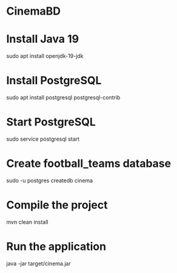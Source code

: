 # CinemaBD
# Install Java 19
sudo apt install openjdk-19-jdk

# Install PostgreSQL
sudo apt install postgresql postgresql-contrib

# Start PostgreSQL
sudo service postgresql start

# Create football_teams database
sudo -u postgres createdb cinema

# Compile the project
mvn clean install

# Run the application
java -jar target/cinema.jar
